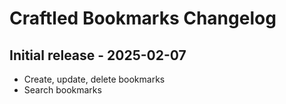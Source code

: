 # Craftled Bookmarks Changelog

## Initial release - 2025-02-07

- Create, update, delete bookmarks
- Search bookmarks
